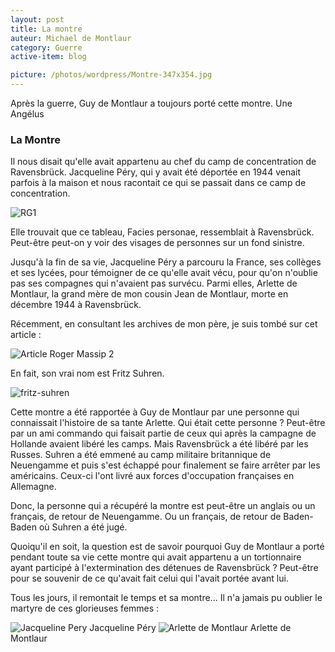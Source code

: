 ```yaml
---
layout: post
title: La montre
auteur: Michael de Montlaur
category: Guerre
active-item: blog

picture: /photos/wordpress/Montre-347x354.jpg
---
```



Après la guerre, Guy de Montlaur a toujours porté cette montre. Une Angélus

### La Montre

Il nous disait qu'elle avait appartenu au chef du camp de concentration de Ravensbrück. Jacqueline Péry, qui y avait été déportée en 1944 venait parfois à la maison et nous racontait ce qui se passait dans ce camp de concentration.

<img src="/photos/wordpress/Facies personae 1973-677x1024.jpg" alt="RG1">

Elle trouvait que ce tableau, Facies personae, ressemblait à Ravensbrück. Peut-être peut-on y voir des visages de personnes sur un fond sinistre.

Jusqu'à la fin de sa vie, Jacqueline Péry a parcouru la France, ses collèges et ses lycées, pour témoigner de ce qu'elle avait vécu, pour qu'on n'oublie pas ses compagnes qui n'avaient pas survécu. Parmi elles, Arlette de Montlaur, la grand mère de mon cousin Jean de Montlaur, morte en décembre 1944 à Ravensbrück.

Récemment, en consultant les archives de mon père, je suis tombé sur cet article :

<img src="/photos/wordpress/Article Roger Massip 2-1211x1957.jpg" alt="Article Roger Massip 2">

En fait, son vrai nom est Fritz Suhren.

<img src="/photos/wordpress/fritz-suhren-200x312.jpg" alt="fritz-suhren">

Cette montre a été rapportée à Guy de Montlaur par une personne qui connaissait l'histoire de sa tante Arlette. Qui était cette personne ? Peut-être par un ami commando qui faisait partie de ceux qui après la campagne de Hollande avaient libéré les camps. Mais Ravensbrück a été libéré par les Russes. Suhren a été emmené au camp militaire britannique de Neuengamme et puis s'est échappé pour finalement se faire arrêter par les américains. Ceux-ci l'ont livré aux forces d'occupation françaises en Allemagne.

Donc, la personne qui a récupéré la montre est peut-être un anglais ou un français, de retour de Neuengamme. Ou un français, de retour de Baden-Baden où Suhren a été jugé.

Quoiqu'il en soit, la question est de savoir pourquoi Guy de Montlaur a porté pendant toute sa vie cette montre qui avait appartenu a un tortionnaire ayant participé à l'extermination des détenues de Ravensbrück ? Peut-être pour se souvenir de ce qu'avait fait celui qui l'avait portée avant lui.

Tous les jours, il remontait le temps et sa montre... Il n'a jamais pu oublier le martyre de ces glorieuses femmes :

<img src="/photos/wordpress/Jacqueline Pery-150x200.jpg" alt="Jacqueline Pery">
Jacqueline Péry

<img src="/photos/wordpress/Arlette de Montlaur-113x150.jpg" alt="Arlette de Montlaur">
Arlette de Montlaur
